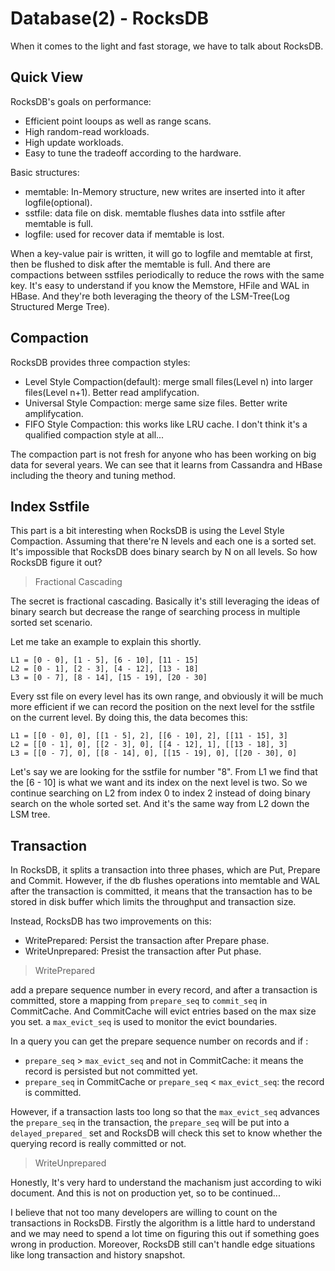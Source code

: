 
# Database(2) - RocksDB

When it comes to the light and fast storage, we have to talk about RocksDB.


## Quick View

RocksDB's goals on performance:

* Efficient point looups as well as range scans.
* High random-read workloads.
* High update workloads.
* Easy to tune the tradeoff according to the hardware.

Basic structures:

* memtable: In-Memory structure, new writes are inserted into it after logfile(optional).
* sstfile: data file on disk. memtable flushes data into sstfile after memtable is full.
* logfile: used for recover data if memtable is lost.

When a key-value pair is written, it will go to logfile and memtable at first, then be flushed to disk after the memtable is full. And there are compactions between sstfiles periodically to reduce the rows with the same key. It's easy to understand if you know the Memstore, HFile and WAL in HBase. And they're both leveraging the theory of the LSM-Tree(Log Structured Merge Tree).

## Compaction

RocksDB provides three compaction styles:

* Level Style Compaction(default): merge small files(Level n) into larger files(Level n+1). Better read amplifycation.
* Universal Style Compaction: merge same size files. Better write amplifycation.
* FIFO Style Compaction: this works like LRU cache. I don't think it's a qualified compaction style at all...

The compaction part is not fresh for anyone who has been working on big data for several years. We can see that it learns from Cassandra and HBase including the theory and tuning method.

## Index Sstfile

This part is a bit interesting when RocksDB is using the Level Style Compaction. Assuming that there're N levels and each one is a sorted set. It's impossible that RocksDB does binary search by N on all levels. So how RocksDB figure it out?  

> Fractional Cascading

The secret is fractional cascading. Basically it's still leveraging the ideas of binary search but decrease the range of searching process in multiple sorted set scenario.  

Let me take an example to explain this shortly.  

```
L1 = [0 - 0], [1 - 5], [6 - 10], [11 - 15]
L2 = [0 - 1], [2 - 3], [4 - 12], [13 - 18]
L3 = [0 - 7], [8 - 14], [15 - 19], [20 - 30]
```  

Every sst file on every level has its own range, and obviously it will be much more efficient if we can record the position on the next level for the sstfile on the current level. By doing this, the data becomes this:

```
L1 = [[0 - 0], 0], [[1 - 5], 2], [[6 - 10], 2], [[11 - 15], 3]
L2 = [[0 - 1], 0], [[2 - 3], 0], [[4 - 12], 1], [[13 - 18], 3]
L3 = [[0 - 7], 0], [[8 - 14], 0], [[15 - 19], 0], [[20 - 30], 0]
```

Let's say we are looking for the sstfile for number "8". From L1 we find that the [6 - 10] is what we want and its index on the next level is two. So we continue searching on L2 from index 0 to index 2 instead of doing binary search on the whole sorted set. And it's the same way from L2 down the LSM tree.  


## Transaction

In RocksDB, it splits a transaction into three phases, which are Put, Prepare and Commit. However, if the db flushes operations into memtable and WAL after the transaction is committed, it means that the transaction has to be stored in disk buffer which limits the throughput and transaction size.    

Instead, RocksDB has two improvements on this:

* WritePrepared: Persist the transaction after Prepare phase.
* WriteUnprepared: Presist the transaction after Put phase.

> WritePrepared

add a prepare sequence number in every record, and after a transaction is committed, store a mapping from ```prepare_seq``` to ```commit_seq``` in CommitCache. And CommitCache will evict entries based on the max size you set. a ```max_evict_seq``` is used to monitor the evict boundaries.  

In a query you can get the prepare sequence number on records and if :

* ```prepare_seq``` > ```max_evict_seq```  and not in CommitCache: it means the record is persisted but not committed yet.
* ```prepare_seq``` in CommitCache or ```prepare_seq``` < ```max_evict_seq```: the record is committed.

However, if a transaction lasts too long so that the ```max_evict_seq``` advances the ```prepare_seq``` in the transaction, the ```prepare_seq``` will be put into a ```delayed_prepared_``` set and RocksDB will check this set to know whether the querying record is really committed or not.




> WriteUnprepared

Honestly, It's very hard to understand the machanism just according to wiki document. And this is not on production yet, so to be continued...


I believe that not too many developers are willing to count on the transactions in RocksDB. Firstly the algorithm is a little hard to understand and we may need to spend a lot time on figuring this out if something goes wrong in production. Moreover, RocksDB still can't handle edge situations like long transaction and history snapshot.




